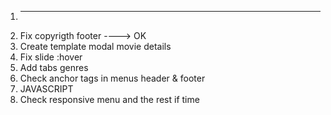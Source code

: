 1. -------
2. Fix copyrigth footer ----> OK
3. Create template modal movie details
4. Fix slide :hover
5. Add tabs genres
6. Check anchor tags in menus header & footer
7. JAVASCRIPT
8. Check responsive menu and the rest if time